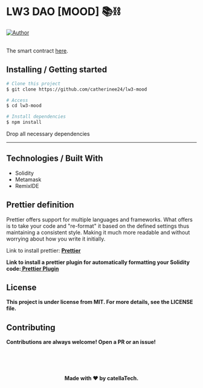 <h1 aling="center">LW3 DAO [MOOD] 📚⛓</h1>

  <a href="https://github.com/gab0071" target="_blank">
    <img alt="Author" src="https://img.shields.io/badge/made%20by-CatellaTech-blueviolet?style=flat-square">
  </a>
 

  <br>
  <br>

The smart contract <a href="https://goerli.etherscan.io/address/0xbfc8aaaf8c1c61d5872f8a5d48f20dea42894da2">here</a>.

<h2> Installing / Getting started </h2>

```bash
# Clone this project
$ git clone https://github.com/catherinee24/lw3-mood

# Access
$ cd lw3-mood

# Install dependencies
$ npm install

``` 

<p>Drop all necessary dependencies</p>
<hr>

<h2> Technologies / Built With </h2>

- Solidity
- Metamask
- RemixIDE


<h2>Prettier definition </h2>
<p> Prettier offers support for multiple languages and frameworks. What <Prettier> offers is to take your code and "re-format" it based on the defined settings thus maintaining a consistent style. Making it much more readable and without worrying about how you write it initially.</p>

<p>  Link to install prettier: <a href="https://prettier.io/docs/en/install.html"><strong> Prettier<strong></a></p>

<p>Link to install a prettier plugin for automatically formatting your Solidity code:<a href="https://www.npmjs.com/package/prettier-plugin-solidity"><strong> Prettier Plugin <strong></a></p>

<h2>License</h2>

<p>This project is under license from MIT. For more details, see the LICENSE file.</p>

<h2>Contributing</h2>
<p> Contributions are always welcome! Open a PR or an issue!</p>

<br>
<br>

<p align="center">
<br/>
  Made with ❤️ by <b>catellaTech</b>.
</p>
